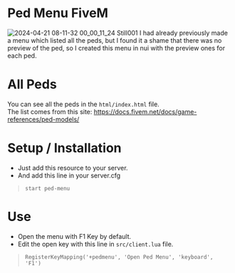 # Ped Menu FiveM
![2024-04-21 08-11-32 00_00_11_24 Still001](https://github.com/souki03/ped-menu/assets/53879234/4c2c158f-23b5-4f98-ad9d-1dc7d67d2246)
I had already previously made a menu which listed all the peds, but I found it a shame that there was no preview of the ped, so I created this menu in nui with the preview ones for each ped.

# All Peds

You can see all the peds in the `html/index.html` file.\
The list comes from this site: https://docs.fivem.net/docs/game-references/ped-models/

# Setup / Installation

- Just add this resource to your server.
- And add this line in your server.cfg
> `start ped-menu`

# Use

- Open the menu with F1 Key by default.
- Edit the open key with this line in `src/client.lua` file.
>`RegisterKeyMapping('+pedmenu', 'Open Ped Menu', 'keyboard', 'F1')`

